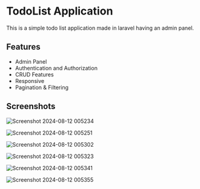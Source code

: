 # TodoList Application

This is a simple todo list application made in laravel having an admin panel.

## Features

-   Admin Panel
-   Authentication and Authorization
-   CRUD Features
-   Responsive
-   Pagination & Filtering

## Screenshots

![Screenshot 2024-08-12 005234](https://github.com/user-attachments/assets/249db450-cc9a-43fe-b442-65ba4c92329e)

![Screenshot 2024-08-12 005251](https://github.com/user-attachments/assets/02ad05ca-5365-4796-b49b-e6984074b739)

![Screenshot 2024-08-12 005302](https://github.com/user-attachments/assets/3bb1baea-f415-4d56-83bb-ef253e5956b2)

![Screenshot 2024-08-12 005323](https://github.com/user-attachments/assets/23eb202b-7d5c-43f5-89a5-6517330fa65a)

![Screenshot 2024-08-12 005341](https://github.com/user-attachments/assets/ee9a433a-5d39-4bd7-93f4-2ef0a22c9cc5)

![Screenshot 2024-08-12 005355](https://github.com/user-attachments/assets/55c299af-0ab5-4721-b9e9-cb550b1c8716)
